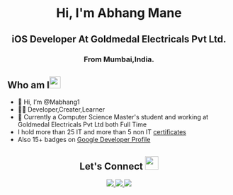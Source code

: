 <h1 align="center">Hi, I'm Abhang Mane</h1>

<h2 align="center">iOS Developer At Goldmedal Electricals Pvt Ltd.</h2>

<h3 align="center">From Mumbai,India.</h3>

<h2 align="left">Who am I<img src="https://media.giphy.com/media/pDh3IDoUswmZrqdRip/giphy.gif" height="27px" width="25px"></h2>

- 👋 Hi, I’m @Mabhang1
- 👨‍💻 Developer,Creater,Learner
- 🌱 Currently a Computer Science Master's student and working at Goldmedal Electricals Pvt Ltd both Full Time
- I hold more than 25 IT and more than 5 non IT [certificates](https://drive.google.com/drive/folders/1hRUNSXC6iXqCG3pZac5lBcHWigBPiY92?usp=drive_link)
- Also 15+ badges on [Google Developer Profile](https://g.dev/maneabhang)

<h2 align="center"> Let's Connect <img src="https://media.giphy.com/media/jOz35yxbuhvVQDKrce/giphy.gif" height="30px" width="30px"></h2>

<div align="center">
      <a href="https://www.linkedin.com/in/abhang-mane-55a486129/">
        <img src="https://img.shields.io/badge/LinkedIn-0077B5?style=for-the-badge&logo=linkedin&logoColor=white">
      </a>
      <a href="mailto:maneabhang271@gmail.com">
        <img src="https://img.shields.io/badge/Gmail-D14836?style=for-the-badge&logo=gmail&logoColor=white">
      </a>
      <a href="https://www.instagram.com/abhangg1/">
        <img src="https://img.shields.io/badge/Instagram-E4405F?style=for-the-badge&logo=instagram&logoColor=white">
      </a>
</div>
<!---
Mabhang1/Mabhang1 is a ✨ special ✨ repository because its `README.md` (this file) appears on your GitHub profile.
You can click the Preview link to take a look at your changes.
--->
